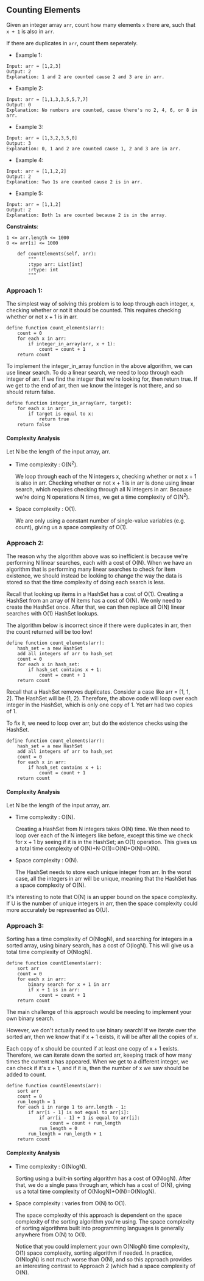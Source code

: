## Counting Elements

Given an integer array ```arr```, count how many elements ```x``` there are, such that ```x + 1``` is also in ```arr```.

If there are duplicates in ```arr```, count them seperately.

* Example 1:
```
Input: arr = [1,2,3]
Output: 2
Explanation: 1 and 2 are counted cause 2 and 3 are in arr.
```
* Example 2:
```
Input: arr = [1,1,3,3,5,5,7,7]
Output: 0
Explanation: No numbers are counted, cause there's no 2, 4, 6, or 8 in arr.
```
* Example 3:
```
Input: arr = [1,3,2,3,5,0]
Output: 3
Explanation: 0, 1 and 2 are counted cause 1, 2 and 3 are in arr.
```
* Example 4:
```
Input: arr = [1,1,2,2]
Output: 2
Explanation: Two 1s are counted cause 2 is in arr.
```
* Example 5:
```
Input: arr = [1,1,2]
Output: 2
Explanation: Both 1s are counted because 2 is in the array.
```
**Constraints**:

    1 <= arr.length <= 1000
    0 <= arr[i] <= 1000



```{python}
    def countElements(self, arr):
        """
        :type arr: List[int]
        :rtype: int
        """
```
### Approach 1:

The simplest way of solving this problem is to loop through each integer, x, checking whether or not it should be counted. This requires checking whether or not x + 1 is in arr.

```
define function count_elements(arr):
    count = 0
    for each x in arr:
        if integer_in_array(arr, x + 1):
            count = count + 1
    return count
```

To implement the integer_in_array function in the above algorithm, we can use linear search. To do a linear search, we need to loop through each integer of arr. If we find the integer that we're looking for, then return true. If we get to the end of arr, then we know the integer is not there, and so should return false.

```{python}
define function integer_in_array(arr, target):
    for each x in arr:
        if target is equal to x:
            return true
    return false
```

#### Complexity Analysis

Let N be the length of the input array, arr.

* Time complexity : O(N<sup>2</sup>).

    We loop through each of the N integers x, checking whether or not x + 1 is also in arr. Checking whether or not x + 1 is in arr is done using linear search, which requires checking through all N integers in arr. Because we're doing N operations N times, we get a time complexity of O(N<sup>2</sup>).

* Space complexity : O(1).

    We are only using a constant number of single-value variables (e.g. count), giving us a space complexity of O(1).
    
### Approach 2:

The reason why the algorithm above was so inefficient is because we're performing N linear searches, each with a cost of O(N). When we have an algorithm that is performing many linear searches to check for item existence, we should instead be looking to change the way the data is stored so that the time complexity of doing each search is less.

Recall that looking up items in a HashSet has a cost of O(1). Creating a HashSet from an array of N items has a cost of O(N). We only need to create the HashSet once. After that, we can then replace all O(N) linear searches with O(1) HashSet lookups.

The algorithm below is incorrect since if there were duplicates in arr, then the count returned will be too low!
```
define function count_elements(arr):
    hash_set = a new HashSet
    add all integers of arr to hash_set
    count = 0
    for each x in hash_set:
        if hash_set contains x + 1:
            count = count + 1
    return count
```
Recall that a HashSet removes duplicates. Consider a case like arr = [1, 1, 2]. The HashSet will be {1, 2}. Therefore, the above code will loop over each integer in the HashSet, which is only one copy of 1. Yet arr had two copies of 1.

To fix it, we need to loop over arr, but do the existence checks using the HashSet.
```
define function count_elements(arr):
    hash_set = a new HashSet
    add all integers of arr to hash_set
    count = 0
    for each x in arr:
        if hash_set contains x + 1:
            count = count + 1
    return count
```

#### Complexity Analysis

Let N be the length of the input array, arr.

* Time complexity : O(N).

    Creating a HashSet from N integers takes O(N) time. We then need to loop over each of the N integers like before, except this time we check for x + 1 by seeing if it is in the HashSet; an O(1) operation. This gives us a total time complexity of O(N)+N⋅O(1)=O(N)+O(N)=O(N).

* Space complexity : O(N).

    The HashSet needs to store each unique integer from arr. In the worst case, all the integers in arr will be unique, meaning that the HashSet has a space complexity of O(N).

It's interesting to note that O(N) is an upper bound on the space complexity. If U is the number of unique integers in arr, then the space complexity could more accurately be represented as O(U).

### Approach 3:

Sorting has a time complexity of O(NlogN), and searching for integers in a sorted array, using binary search, has a cost of O(logN). This will give us a total time complexity of O(NlogN).
```
define function countElements(arr):
    sort arr
    count = 0
    for each x in arr:
        binary search for x + 1 in arr
        if x + 1 is in arr:
            count = count + 1
    return count
```
The main challenge of this approach would be needing to implement your own binary search.

However, we don't actually need to use binary search! If we iterate over the sorted arr, then we know that if x + 1 exists, it will be after all the copies of x.

Each copy of x should be counted if at least one copy of x + 1 exists. Therefore, we can iterate down the sorted arr, keeping track of how many times the current x has appeared. When we get to a different integer, we can check if it's x + 1, and if it is, then the number of x we saw should be added to count.
```
define function countElements(arr):
    sort arr
    count = 0
    run_length = 1
    for each i in range 1 to arr.length - 1:
        if arr[i - 1] is not equal to arr[i]:
            if arr[i - 1] + 1 is equal to arr[i]:
                count = count + run_length
            run_length = 0
        run_length = run_length + 1
    return count
```

#### Complexity Analysis

* Time complexity : O(NlogN).

    Sorting using a built-in sorting algorithm has a cost of O(NlogN). After that, we do a single pass through arr, which has a cost of O(N), giving us a total time complexity of O(NlogN)+O(N)=O(NlogN).

* Space complexity : varies from O(N) to O(1).

    The space complexity of this approach is dependent on the space complexity of the sorting algorithm you're using. The space complexity of sorting algorithms built into programming languages is generally anywhere from O(N) to O(1).

    Notice that you could implement your own O(NlogN) time complexity, O(1) space complexity, sorting algorithm if needed. In practice, O(NlogN) is not much worse than O(N), and so this approach provides an interesting contrast to Approach 2 (which had a space complexity of O(N).
